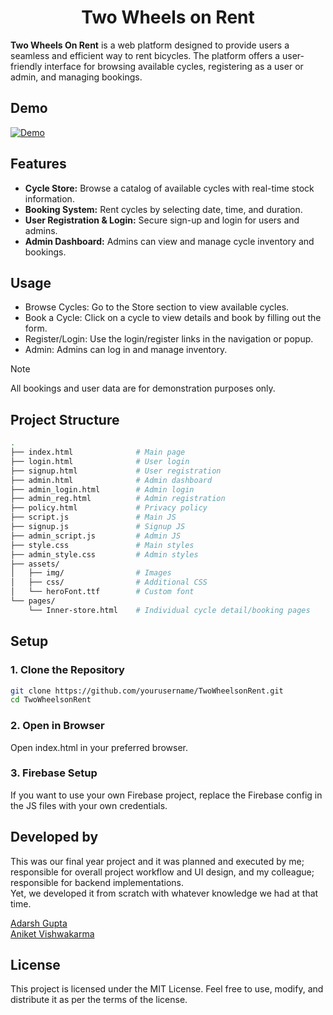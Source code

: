 <h1 align="center">Two Wheels on Rent</h1>

**Two Wheels On Rent** is a web platform designed to provide users a seamless and efficient way to rent bicycles. The platform offers a user-friendly interface for browsing available cycles, registering as a user or admin, and managing bookings.

## Demo

[![Demo](https://img.youtube.com/vi/8UTA35Z9fNM/maxresdefault.jpg)](https://youtu.be/8UTA35Z9fNM)

## Features

- **Cycle Store:** Browse a catalog of available cycles with real-time stock information.
- **Booking System:** Rent cycles by selecting date, time, and duration.
- **User Registration & Login:** Secure sign-up and login for users and admins.
- **Admin Dashboard:** Admins can view and manage cycle inventory and bookings.

## Usage

- Browse Cycles: Go to the Store section to view available cycles.
- Book a Cycle: Click on a cycle to view details and book by filling out the form.
- Register/Login: Use the login/register links in the navigation or popup.
- Admin: Admins can log in and manage inventory.

> [!Note]
>All bookings and user data are for demonstration purposes only.

## Project Structure

```bash
. 
├── index.html              # Main page 
├── login.html              # User login
├── signup.html             # User registration
├── admin.html              # Admin dashboard
├── admin_login.html        # Admin login
├── admin_reg.html          # Admin registration
├── policy.html             # Privacy policy
├── script.js               # Main JS
├── signup.js               # Signup JS 
├── admin_script.js         # Admin JS 
├── style.css               # Main styles 
├── admin_style.css         # Admin styles 
├── assets/ 
│   ├── img/                # Images 
│   ├── css/                # Additional CSS 
│   └── heroFont.ttf        # Custom font 
└── pages/
    └── Inner-store.html    # Individual cycle detail/booking pages
```

## Setup

### 1. Clone the Repository

```bash
git clone https://github.com/yourusername/TwoWheelsonRent.git
cd TwoWheelsonRent
```

### 2. Open in Browser

Open index.html in your preferred browser.

### 3. Firebase Setup

If you want to use your own Firebase project, replace the Firebase config in the JS files with your own credentials.

## Developed by

This was our final year project and it was planned and executed by me; responsible for overall project workflow and UI design, and my colleague; responsible for backend implementations. <br> Yet, we developed it from scratch with whatever knowledge we had at that time.

[Adarsh Gupta](https://adarsh-gupta.pages.dev/) <br>
[Aniket Vishwakarma](https://karmaniket.pages.dev/)

## License

This project is licensed under the MIT License. Feel free to use, modify, and distribute it as per the terms of the license.
